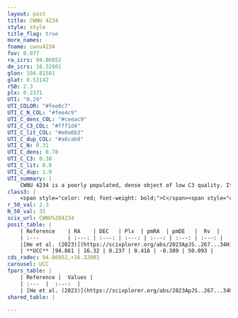```yaml
---
layout: post
title: CWNU 4234
style: style
title_flag: true
more_names: 
fname: cwnu4234
fov: 0.077
ra_icrs: 94.86052
de_icrs: 16.32001
glon: 194.81581
glat: 0.53142
r50: 2.3
plx: 0.2371
UTI: "0.29"
UTI_COLOR: "#fee0c7"
UTI_C_N_COL: "#fee4c9"
UTI_C_dens_COL: "#ceeac9"
UTI_C_C3_COL: "#fff1d4"
UTI_C_lit_COL: "#e0a6b3"
UTI_C_dup_COL: "#a6cab9"
UTI_C_N: 0.31
UTI_C_dens: 0.78
UTI_C_C3: 0.38
UTI_C_lit: 0.0
UTI_C_dup: 1.0
UTI_summary: |
    CWNU 4234 is a poorly populated, dense object of low C3 quality. It was recently reported in the literature.
class3: |
    <span style="color: red; font-weight: bold;">C</span><span style="color: #FFC300; font-weight: bold;">B</span>
r_50_val: 2.3
N_50_val: 31
scix_url: CWNU%204234
posit_table: |
    | Reference    | RA    | DEC   | Plx  | pmRA  | pmDE   |  Rv  |
    | :---         | :---: | :---: | :---: | :---: | :---: | :---: |
    |[He et al. (2023)](https://scixplorer.org/abs/2023ApJS..267...34H) | 94.867 | 16.299 | 0.223 | 0.429 | -0.39 | -- |
    | **UCC** |94.861 | 16.32 | 0.237 | 0.416 | -0.389 | 50.093 | 
cds_radec: 94.86052,+16.32001
carousel: UCC
fpars_table: |
    | Reference |  Values |
    | :---  |  :---:  |
    | [He et al. (2023)](https://scixplorer.org/abs/2023ApJS..267...34H) | `A0=3.15, m-M=12.95, logA=7.6` |
shared_table: |
    
---
```

